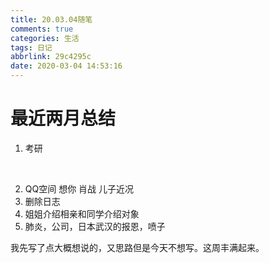 ```yaml
---
title: 20.03.04随笔
comments: true
categories: 生活
tags: 日记
abbrlink: 29c4295c
date: 2020-03-04 14:53:16
---
```


# 最近两月总结

1. 考研

&emsp;&emsp;

2. QQ空间 想你 肖战 儿子近况
3. 删除日志
4. 姐姐介绍相亲和同学介绍对象
5. 肺炎，公司，日本武汉的报恩，喷子

我先写了点大概想说的，又思路但是今天不想写。这周丰满起来。
